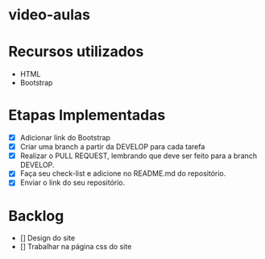 # video-aulas

# Recursos utilizados
- HTML
- Bootstrap

# Etapas Implementadas
- [x] Adicionar link do Bootstrap
- [x] Criar uma branch a partir da DEVELOP para cada tarefa
- [x] Realizar o PULL REQUEST, lembrando que deve ser feito para a branch DEVELOP.
- [x] Faça seu check-list e adicione no README.md do repositório.
- [x] Enviar o link do seu repositório.

# Backlog
- [] Design do site
- [] Trabalhar na página css do site
